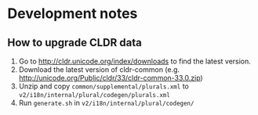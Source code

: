 # Development notes

## How to upgrade CLDR data

1.  Go to http://cldr.unicode.org/index/downloads to find the latest version.
1.  Download the latest version of cldr-common (e.g. http://unicode.org/Public/cldr/33/cldr-common-33.0.zip)
1.  Unzip and copy `common/supplemental/plurals.xml` to `v2/i18n/internal/plural/codegen/plurals.xml`
1.  Run `generate.sh` in `v2/i18n/internal/plural/codegen/`
